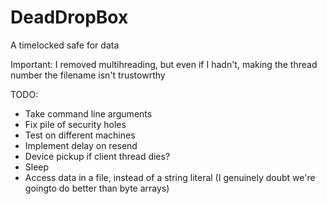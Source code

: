 # DeadDropBox
A timelocked safe for data

Important: I removed multihreading, but even if I hadn't, making the thread number the filename isn't trustowrthy

TODO:
 - Take command line arguments
 - Fix pile of security holes
 - Test on different machines
 - Implement delay on resend
 - Device pickup if client thread dies?
 - Sleep
 - Access data in a file, instead of a string literal (I genuinely doubt we're goingto do better than byte arrays)
